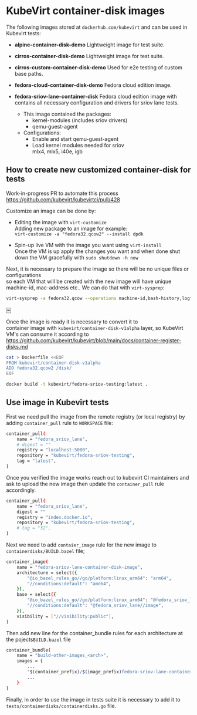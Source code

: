 # KubeVirt container-disk images
The following images stored at `dockerhub.com/kubevirt` and can be used in Kubevirt tests:

- **alpine-container-disk-demo**
   Lightweight image for test suite.

- **cirros-container-disk-demo**
    Lightweight image for test suite.

- **cirros-custom-container-disk-demo**
    Used for e2e testing of custom base paths.

- **fedora-cloud-container-disk-demo**
    Fedora cloud edition image.

- **fedora-sriov-lane-container-disk**
    Fedora cloud edition image with contains all necessary configuration and drivers for sriov lane tests.    
    - This image contained the packages:  
        - kernel-modules (includes sriov drivers)  
        - qemu-guest-agent  
    - Configurations:  
        - Enable and start qemu-guest-agent  
        - Load kernel modules needed for sriov  
          mlx4, mlx5, i40e, igb  

## How to create new customized container-disk for tests

Work-in-progress PR to automate this process https://github.com/kubevirt/kubevirtci/pull/428

Customize an image can be done by:
- Editing the image with `virt-customize`  
  Adding new package to an image for example:  
  `virt-customize -a "fedora32.qcow2" --install dpdk`

- Spin-up live VM with the image you want using `virt-install`  
  Once the VM is up apply the changes you want and when done
  shut down the VM gracefully with `sudo shutdown -h now`

Next, it is necessary to prepare the image so there will be no unique files or configurations   
so each VM that will be created with the new image will have unique machine-id, mac-address etc.. 
We can do that with `virt-sysprep`:
 ```bash
 virt-sysprep -a fedora32.qcow --operations machine-id,bash-history,logfiles,tmp-files,net-hostname,net-hwaddr  
 ```
￼

Once the image is ready it is necessary to convert it to   
container image with `kubevirt/container-disk-v1alpha` layer, 
so KubeVirt VM's can consume it according to  
https://github.com/kubevirt/kubevirt/blob/main/docs/container-register-disks.md

```bash
cat > Dockerfile <<EOF
FROM kubevirt/container-disk-v1alpha
ADD fedora32.qcow2 /disk/
EOF

docker build -t kubevirt/fedora-sriov-testing:latest .
```


## Use image in Kubevirt tests

First we need pull the image from the remote registry (or local registry) by adding `container_pull` rule to `WORKSPACE` file:
```bash
container_pull(
    name = "fedora_sriov_lane",
    # digest = ""
    registry = "localhost:5000",
    repository = "kubevirt/fedora-sriov-testing",
    tag = "latest",
)
```
Once you verified the image works reach out to kubevirt CI maintainers and ask to upload the new image 
then update the `container_pull` rule accordingly.
```bash
container_pull(
    name = "fedora_sriov_lane",
    digest = ""
    registry = "index.docker.io",
    repository = "kubevirt/fedora-sriov-testing",
    # tag = "32",
)
```

Next we need to add `contaier_image` rule for the new image to `containerdisks/BUILD.bazel` file;
```bash
container_image(
    name = "fedora-sriov-lane-container-disk-image",
    architecture = select({
        "@io_bazel_rules_go//go/platform:linux_arm64": "arm64",
        "//conditions:default": "amd64",
    }),
    base = select({
        "@io_bazel_rules_go//go/platform:linux_arm64": "@fedora_sriov_lane_aarch64//image",
        "//conditions:default": "@fedora_sriov_lane//image",
    }),
    visibility = ["//visibility:public"],
)
```

Then add new line for the container_bundle rules for each architecture at the pojects`BUILD.bazel` file
```bash
container_bundle(
    name = "build-other-images_<arch>",
    images = {
        ...
        "$(container_prefix)/$(image_prefix)fedora-sriov-lane-container-disk:$(container_tag)": "//containerimages:fedora-extended-container-disk-image",
        ...
    }
)
```

Finally, in order to use the image in tests suite it is necessary to add it to `tests/containerdisks/containerdisks.go` file.
